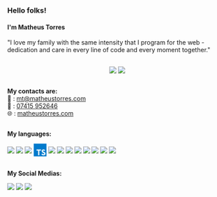 
### Hello folks!

#### I'm Matheus Torres

"I love my family with the same intensity that I program for the web - dedication and care in every line of code and every moment together."

##

<div align="center" style="display: inline_block">
  <img src="https://github-readme-stats.vercel.app/api?username=matorrestech&theme=blue" target="_blank">
  <img src="https://github-readme-stats.vercel.app/api/top-langs/?username=matorrestech&theme=blue" target="_blank">
</div>

##

<b>My contacts are:</b><br>
📧 : <a href="mailto:mt@matheustorres.com">mt@matheustorres.com</a><br>
📱 : <a href="https://wa.me/4407415952646">07415 952646</a><br>
🌐 : <a href="http://matheustorres.com">matheustorres.com</a><br>

##

<b>My languages:</b><br>
<div style="display: inline_block">
  <img align="center" height="30" src="https://cdn.jsdelivr.net/gh/devicons/devicon/icons/html5/html5-original.svg">
  <img align="center" height="30" src="https://cdn.jsdelivr.net/gh/devicons/devicon/icons/css3/css3-original.svg">
  <img align="center" height="30" src="https://cdn.jsdelivr.net/gh/devicons/devicon/icons/javascript/javascript-original.svg">
  <img align="center" height="30" src="https://raw.githubusercontent.com/devicons/devicon/master/icons/typescript/typescript-plain.svg">
  <img align="center" height="30" src="https://cdn.jsdelivr.net/gh/devicons/devicon/icons/git/git-original.svg">
  <img align="center" height="30" src="https://cdn.jsdelivr.net/gh/devicons/devicon/icons/github/github-original.svg">
  <img align="center" height="30" src="https://cdn.jsdelivr.net/gh/devicons/devicon/icons/sass/sass-original.svg">
  <img align="center" height="30" src="https://cdn.jsdelivr.net/gh/devicons/devicon/icons/bootstrap/bootstrap-original.svg">
  <img align="center" height="30" src="https://cdn.jsdelivr.net/gh/devicons/devicon/icons/react/react-original.svg">
  <img align="center" height="30" src="https://cdn.jsdelivr.net/gh/devicons/devicon/icons/nextjs/nextjs-original.svg">
  <img align="center" height="30" src="https://cdn.jsdelivr.net/gh/devicons/devicon/icons/nodejs/nodejs-original.svg">
  <img align="center" height="30" src="https://cdn.jsdelivr.net/gh/devicons/devicon/icons/mongodb/mongodb-original.svg">
</div>

##

<b>My Social Medias:</b><br>
<div>
  <a href="https://www.instagram.com/matorrestech" target="_blank"><img src="https://img.shields.io/badge/Instagram-E4405F?style=for-the-badge&logo=instagram&logoColor=white" target="_blank"></a>
  <a href="https://www.linkedin.com/in/matorrestech/" target="_blank"><img src="https://img.shields.io/badge/LinkedIn-0077B5?style=for-the-badge&logo=linkedin&logoColor=white" target="_blank"></a>
  <a href="https://matheustorres.com" target="_blank"><img src="https://img.shields.io/badge/website-000000?style=for-the-badge&logo=About.me&logoColor=white" target="_blank"></a>
</div>



